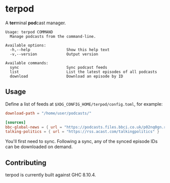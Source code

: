 # terpod

A **ter**minal **pod**cast manager.

```
Usage: terpod COMMAND
  Manage podcasts from the command-line.

Available options:
  -h,--help                Show this help text
  -v,--version             Output version

Available commands:
  sync                     Sync podcast feeds
  list                     List the latest episodes of all podcasts
  download                 Download an episode by ID
```

## Usage

Define a list of feeds at `$XDG_CONFIG_HOME/terpod/config.toml`, for example:

```toml
download-path = "/home/user/podcasts/"

[sources]
bbc-global-news = { url = "https://podcasts.files.bbci.co.uk/p02nq0gn.rss" }
talking-politics = { url = "https://rss.acast.com/talkingpolitics" }
```

You'll first need to sync. Following a sync, any of the synced episode IDs can be downloaded on demand.

## Contributing

terpod is currently built against GHC 8.10.4.

